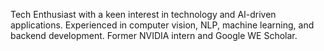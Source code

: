 Tech Enthusiast with a keen interest in technology and AI-driven applications.
Experienced in computer vision, NLP, machine learning, and backend development.
Former NVIDIA intern and Google WE Scholar.
